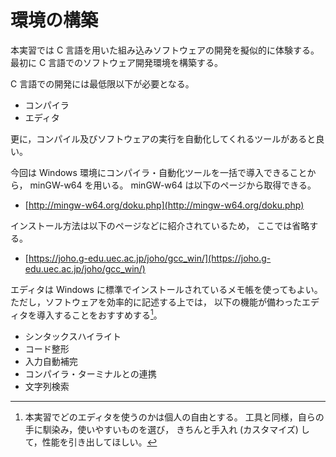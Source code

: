 # 環境の構築
本実習では C 言語を用いた組み込みソフトウェアの開発を擬似的に体験する。
最初に C 言語でのソフトウェア開発環境を構築する。

C 言語での開発には最低限以下が必要となる。

- コンパイラ
- エディタ

更に，コンパイル及びソフトウェアの実行を自動化してくれるツールがあると良い。

今回は Windows 環境にコンパイラ・自動化ツールを一括で導入できることから，
minGW-w64 を用いる。
minGW-w64 は以下のページから取得できる。

- [http://mingw-w64.org/doku.php](http://mingw-w64.org/doku.php)

インストール方法は以下のページなどに紹介されているため，
ここでは省略する。

- [https://joho.g-edu.uec.ac.jp/joho/gcc_win/](https://joho.g-edu.uec.ac.jp/joho/gcc_win/)

エディタは Windows に標準でインストールされているメモ帳を使ってもよい。
ただし，ソフトウェアを効率的に記述する上では，
以下の機能が備わったエディタを導入することをおすすめする[^EditorWar]。

- シンタックスハイライト
- コード整形
- 入力自動補完
- コンパイラ・ターミナルとの連携
- 文字列検索

[^EditorWar]: 本実習でどのエディタを使うのかは個人の自由とする。
工具と同様，自らの手に馴染み，使いやすいものを選び，
きちんと手入れ (カスタマイズ) して，性能を引き出してほしい。

